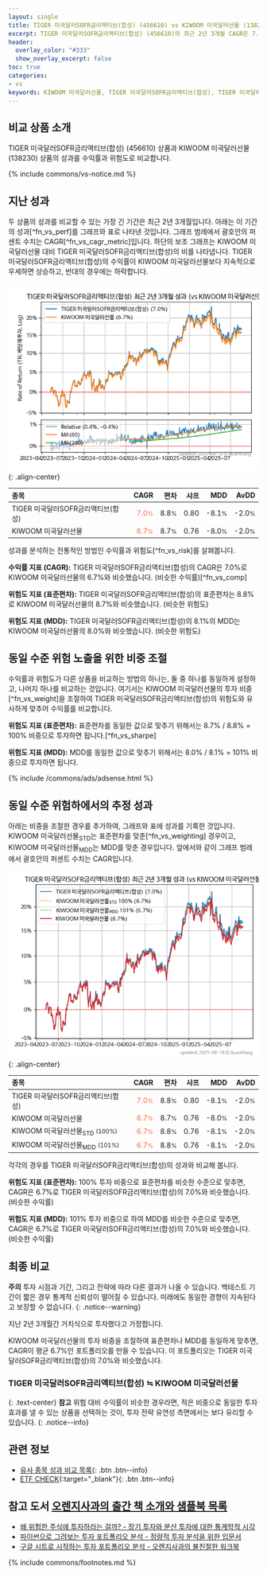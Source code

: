```yaml
---
layout: single
title: TIGER 미국달러SOFR금리액티브(합성) (456610) vs KIWOOM 미국달러선물 (138230)
excerpt: TIGER 미국달러SOFR금리액티브(합성) (456610)의 최근 2년 3개월 CAGR은 7.0%로 KIWOOM 미국달러선물 (138230)의 6.7%와 비슷했습니다.
header:
  overlay_color: "#333"
  show_overlay_excerpt: false
toc: true
categories:
- vs
keywords: KIWOOM 미국달러선물, TIGER 미국달러SOFR금리액티브(합성), TIGER 미국달러SOFR금리액티브(합성) KIWOOM 미국달러선물 비교, 456610, 138230, 456610 456610 비교
---
```


## 비교 상품 소개


TIGER 미국달러SOFR금리액티브(합성) (456610) 상품과 KIWOOM 미국달러선물 (138230) 상품의 성과를 수익률과 위험도로 비교합니다.





{% include commons/vs-notice.md %}

## 지난 성과

두 상품의 성과를 비교할 수 있는 가장 긴 기간은 최근 2년 3개월입니다. 아래는 이 기간의 성과[^fn_vs_perf]를 그래프와 표로 나타낸 것입니다.
그래프 범례에서 괄호안의 퍼센트 수치는 CAGR[^fn_vs_cagr_metric]입니다.
하단의 보조 그래프는 KIWOOM 미국달러선물 대비 TIGER 미국달러SOFR금리액티브(합성)의 비를 나타냅니다.
TIGER 미국달러SOFR금리액티브(합성)의 수익률이 KIWOOM 미국달러선물보다 지속적으로 우세하면 상승하고, 반대의 경우에는 하락합니다.

![TIGER 미국달러SOFR금리액티브(합성)](/vs/images/456610-vs-138230_dual.png){: .align-center}

| **종목** | **CAGR** | **편차** | **샤프** | **MDD** | **AvDD** |
| :------------ | ------: | -----------: | -------: | ------: | -------: |
| TIGER 미국달러SOFR금리액티브(합성) | <span style="color: tomato">7.0<small>%</small></span> | 8.8<small>%</small> | 0.80 | -8.1<small>%</small> | -2.0<small>%</small> |
| KIWOOM 미국달러선물 | <span style="color: tomato">6.7<small>%</small></span> | 8.7<small>%</small> | 0.76 | -8.0<small>%</small> | -2.0<small>%</small> |

<!-- more -->


성과를 분석하는 전통적인 방법인 수익률과 위험도[^fn_vs_risk]를 살펴봅니다.

**수익률 지표 (CAGR):** TIGER 미국달러SOFR금리액티브(합성)의 CAGR은 7.0%로 KIWOOM 미국달러선물의 6.7%와 비슷했습니다. (비슷한 수익률)[^fn_vs_comp]

**위험도 지표 (표준편차):** TIGER 미국달러SOFR금리액티브(합성)의 표준편차는 8.8%로 KIWOOM 미국달러선물의 8.7%와 비슷했습니다. (비슷한 위험도)

**위험도 지표 (MDD):** TIGER 미국달러SOFR금리액티브(합성)의 8.1%의 MDD는 KIWOOM 미국달러선물의 8.0%와 비슷했습니다. (비슷한 위험도)



## 동일 수준 위험 노출을 위한 비중 조절

수익률과 위험도가 다른 상품을 비교하는 방법의 하나는, 둘 중 하나를 동일하게 설정하고, 나머지 하나를 비교하는 것입니다.
여기서는 KIWOOM 미국달러선물의 투자 비중[^fn_vs_weight]을 조절하여 TIGER 미국달러SOFR금리액티브(합성)의 위험도와 유사하게 맞추어 수익률를 비교합니다.

**위험도 지표 (표준편차):** 표준편차를 동일한 값으로 맞추기 위해서는 8.7% / 8.8% = 100% 비중으로 투자하면 됩니다.[^fn_vs_sharpe]

**위험도 지표 (MDD):** MDD를 동일한 값으로 맞추기 위해서는 8.0% / 8.1% = 101% 비중으로 투자하면 됩니다.


{% include /commons/ads/adsense.html %}



## 동일 수준 위험하에서의 추정 성과

아래는 비중을 조절한 경우를 추가하여, 그래프와 표에 성과를 기록한 것입니다.
KIWOOM 미국달러선물<sub>STD</sub>는 표준편차를 맞춘[^fn_vs_weighting] 경우이고, KIWOOM 미국달러선물<sub>MDD</sub>는 MDD를 맞춘 경우입니다.
앞에서와 같이 그래프 범례에서 괄호안의 퍼센트 수치는 CAGR입니다.


![TIGER 미국달러SOFR금리액티브(합성)](/vs/images/456610-vs-138230.png){: .align-center}



| **종목** | **CAGR** | **편차** | **샤프** | **MDD** | **AvDD** |
| :------------ | ------: | -----------: | -------: | ------: | -------: |
| TIGER 미국달러SOFR금리액티브(합성) | <span style="color: tomato">7.0<small>%</small></span> | 8.8<small>%</small> | 0.80 | -8.1<small>%</small> | -2.0<small>%</small> |
| KIWOOM 미국달러선물 | <span style="color: tomato">6.7<small>%</small></span> | 8.7<small>%</small> | 0.76 | -8.0<small>%</small> | -2.0<small>%</small> |
| KIWOOM 미국달러선물<sub>STD</sub> <small>(100%)</small> | <span style="color: tomato">6.7<small>%</small></span> | 8.8<small>%</small> | 0.76 | -8.1<small>%</small> | -2.0<small>%</small> |
| KIWOOM 미국달러선물<sub>MDD</sub> <small>(101%)</small> | <span style="color: tomato">6.7<small>%</small></span> | 8.8<small>%</small> | 0.76 | -8.1<small>%</small> | -2.0<small>%</small> |



각각의 경우를 TIGER 미국달러SOFR금리액티브(합성)의 성과와 비교해 봅니다.

**위험도 지표 (표준편차):** 100% 투자 비중으로 표준편차를 비슷한 수준으로 맞추면, CAGR은 6.7%로 TIGER 미국달러SOFR금리액티브(합성)의 7.0%와 비슷했습니다. (비슷한 수익률)

**위험도 지표 (MDD):** 101% 투자 비중으로 하여 MDD를 비슷한 수준으로 맞추면, CAGR은 6.7%로 TIGER 미국달러SOFR금리액티브(합성)의 7.0%와 비슷했습니다. (비슷한 수익률)




## 최종 비교

**주의** 투자 시점과 기간, 그리고 전략에 따라 다른 결과가 나올 수 있습니다. 백테스트 기간이 짧은 경우 통계적 신뢰성이 떨어질 수 있습니다. 미래에도 동일한 경향이 지속된다고 보장할 수 없습니다.
{: .notice--warning}

지난 2년 3개월간 거치식으로 투자했다고 가정합니다.

KIWOOM 미국달러선물의 투자 비중을 조절하여 표준편차나 MDD를 동일하게 맞추면, CAGR이 평균 6.7%인 포트폴리오를 만들 수 있습니다.
이 포트폴리오는 TIGER 미국달러SOFR금리액티브(합성)의 7.0%와 비슷했습니다.

### TIGER 미국달러SOFR금리액티브(합성) ≒ KIWOOM 미국달러선물
{: .text-center}
**참고** 위험 대비 수익률이 비슷한 경우라면, 적은 비중으로 동일한 투자 효과를 낼 수 있는 상품을 선택하는 것이, 투자 전략 유연성 측면에서는 보다 유리할 수 있습니다.
{: .notice--info}


## 관련 정보

- [유사 종목 성과 비교 목록](/vs/){: .btn .btn--info}
- [ETF CHECK](https://www.etfcheck.co.kr/mobile/etpitem/138230/compare?compCode%5B%5D=456610){:target="_blank"}{: .btn .btn--info}


## 참고 도서 [오렌지사과의 출간 책 소개와 샘플북 목록](https://kongdori.tistory.com/691)

- [왜 위험한 주식에 투자하라는 걸까? - 장기 투자와 분산 투자에 대한 통계학적 시각](https://kongdori.tistory.com/421)
- [파이썬으로 그려보는 투자 포트폴리오 분석  - 정량적 투자 분석을 위한 입문서](https://kongdori.tistory.com/643)
- [구글 시트로 시작하는 투자 포트폴리오 분석 - 오렌지사과의 불친절한 워크북](https://kongdori.tistory.com/449)

{% include commons/footnotes.md %}